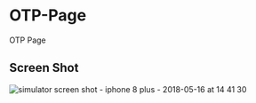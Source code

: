 # OTP-Page
OTP Page


## Screen Shot
![simulator screen shot - iphone 8 plus - 2018-05-16 at 14 41 30](https://user-images.githubusercontent.com/4092436/40108368-492eed6c-5918-11e8-98f5-2e46faf252ec.png)
